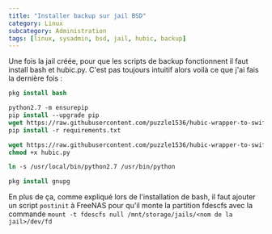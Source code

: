 ```yaml
---
title: "Installer backup sur jail BSD"
category: Linux
subcategory: Administration
tags: [linux, sysadmin, bsd, jail, hubic, backup]
---
```

Une fois la jail créée, pour que les scripts de backup fonctionnent il faut install bash et hubic.py. C'est pas toujours intuitif alors voilà ce que j'ai fais la dernière fois :

``` csh
pkg install bash

python2.7 -m ensurepip
pip install --upgrade pip
wget https://raw.githubusercontent.com/puzzle1536/hubic-wrapper-to-swift/master/requirements.txt
pip install -r requirements.txt

wget https://raw.githubusercontent.com/puzzle1536/hubic-wrapper-to-swift/master/hubic.py
chmod +x hubic.py

ln -s /usr/local/bin/python2.7 /usr/bin/python

pkg install gnupg
```

En plus de ça, comme expliqué lors de l'installation de bash, il faut ajouter un script `postinit` à FreeNAS pour qu'il monte la partition fdescfs avec la commande `mount -t fdescfs null /mnt/storage/jails/<nom de la jail>/dev/fd`
